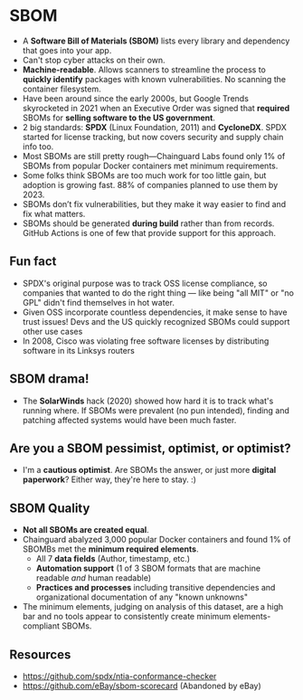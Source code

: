 # SBOM

- A **Software Bill of Materials (SBOM)** lists every library and dependency that goes into your app.
- Can't stop cyber attacks on their own.
- **Machine-readable**. Allows scanners to streamline the process to **quickly identify** packages with known vulnerabilities. No scanning the container filesystem.
- Have been around since the early 2000s, but Google Trends skyrocketed in 2021 when an Executive Order was signed that **required** SBOMs for **selling software to the US government**.
- 2 big standards: **SPDX** (Linux Foundation, 2011) and **CycloneDX**. SPDX started for license tracking, but now covers security and supply chain info too.
- Most SBOMs are still pretty rough—Chainguard Labs found only 1% of SBOMs from popular Docker containers met minimum requirements.
- Some folks think SBOMs are too much work for too little gain, but adoption is growing fast. 88% of companies planned to use them by 2023.
- SBOMs don’t fix vulnerabilities, but they make it way easier to find and fix what matters.
- SBOMs should be generated **during build** rather than from records. GitHub Actions is one of few that provide support for this approach.

## Fun fact

- SPDX's original purpose was to track OSS license compliance, so companies that wanted to do the right thing — like being "all MIT" or "no GPL" didn't find themselves in hot water. 
- Given OSS incorporate countless dependencies, it make sense to have trust issues! Devs and the US quickly recognized SBOMs could support other use cases
- In 2008, Cisco was violating free software licenses by distributing software in its Linksys routers

## SBOM drama!

- The **SolarWinds** hack (2020) showed how hard it is to track what's running where. If SBOMs were prevalent (no pun intended), finding and patching affected systems would have been much faster.

## Are you a SBOM pessimist, optimist, or optimist?

- I'm a **cautious optimist**. Are SBOMs the answer, or just more **digital paperwork**? Either way, they're here to stay. :)

## SBOM Quality

- **Not all SBOMs are created equal**.
- Chainguard abalyzed 3,000 popular Docker containers and found 1% of SBOMBs met the **minimum required elements**.
  - All 7 **data fields** (Author, timestamp, etc.)
  - **Automation support** (1 of 3 SBOM formats that are machine readable _and_ human readable)
  - **Practices and processes** including transitive dependencies and organizational documentation of any "known unknowns"
- The minimum elements, judging on analysis of this dataset, are a high bar and no tools appear to consistently create minimum elements-compliant SBOMs.

## Resources

- https://github.com/spdx/ntia-conformance-checker
- https://github.com/eBay/sbom-scorecard (Abandoned by eBay)